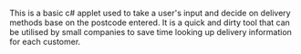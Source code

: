 This is a basic c# applet used to take a user's input and decide on delivery methods base on the postcode entered. It is a quick and dirty tool that can be utilised by small companies to save time looking up delivery information for each customer.
